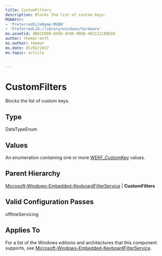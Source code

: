 ```yaml
---
title: CustomFilters
description: Blocks the list of custom keys.
MSHAttr:
- 'PreferredSiteName:MSDN'
- 'PreferredLib:/library/windows/hardware'
ms.assetid: ABECE0D8-045D-4F80-9DEB-462111C80D28
author: themar-msft
ms.author: themar
ms.date: 05/02/2017
ms.topic: article


---
```


# CustomFilters


Blocks the list of custom keys.

## Type


DataTypeEnum

## Values


An enumeration containing one or more [WEKF\_CustomKey](https://docs.microsoft.com/en-us/windows-hardware/customize/enterprise/wekf-customkey) values.

## Parent Hierarchy


[Microsoft-Windows-Embedded-KeyboardFilterService](microsoft-windows-embedded-keyboardfilterservice.md) | **CustomFilters**

## Valid Configuration Passes


offlineServicing

## Applies To


For a list of the Windows editions and architectures that this component supports, see [Microsoft-Windows-Embedded-KeyboardFilterService](microsoft-windows-embedded-keyboardfilterservice.md).

 

 






